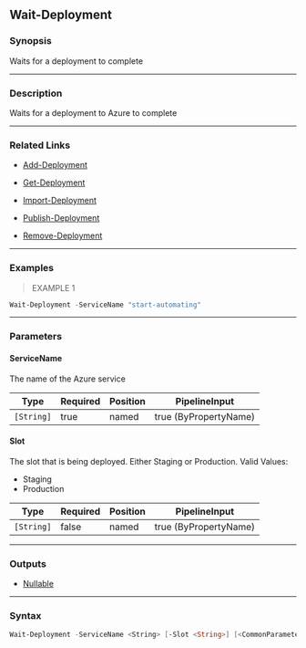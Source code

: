 Wait-Deployment
---------------

### Synopsis
Waits for a deployment to complete

---

### Description

Waits for a deployment to Azure to complete

---

### Related Links
* [Add-Deployment](Add-Deployment)

* [Get-Deployment](Get-Deployment)

* [Import-Deployment](Import-Deployment)

* [Publish-Deployment](Publish-Deployment)

* [Remove-Deployment](Remove-Deployment)

---

### Examples
> EXAMPLE 1

```PowerShell
Wait-Deployment -ServiceName "start-automating"
```

---

### Parameters
#### **ServiceName**
The name of the Azure service

|Type      |Required|Position|PipelineInput        |
|----------|--------|--------|---------------------|
|`[String]`|true    |named   |true (ByPropertyName)|

#### **Slot**
The slot that is being deployed.  Either Staging or Production.
Valid Values:

* Staging
* Production

|Type      |Required|Position|PipelineInput        |
|----------|--------|--------|---------------------|
|`[String]`|false   |named   |true (ByPropertyName)|

---

### Outputs
* [Nullable](https://learn.microsoft.com/en-us/dotnet/api/System.Nullable)

---

### Syntax
```PowerShell
Wait-Deployment -ServiceName <String> [-Slot <String>] [<CommonParameters>]
```
